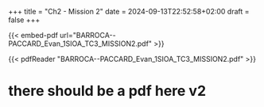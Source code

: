+++
title = "Ch2 - Mission 2"
date = 2024-09-13T22:52:58+02:00
draft = false
+++

{{< embed-pdf url="BARROCA--PACCARD_Evan_1SIOA_TC3_MISSION2.pdf" >}}

{{< pdfReader "BARROCA--PACCARD_Evan_1SIOA_TC3_MISSION2.pdf" >}}


# there should be a pdf here v2
